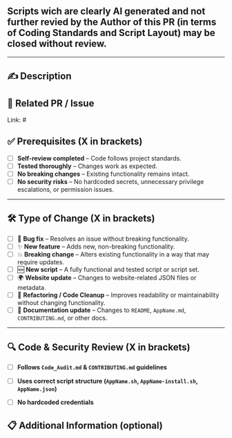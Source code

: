 ## **Scripts wich are clearly AI generated and not further revied by the Author of this PR (in terms of Coding Standards and Script Layout) may be closed without review.**

---

## ✍️ Description  
<!-- Briefly describe your changes. -->  

## 🔗 Related PR / Issue  

Link: #

## ✅ Prerequisites  (**X** in brackets) 

- [ ] **Self-review completed** – Code follows project standards.  
- [ ] **Tested thoroughly** – Changes work as expected.  
- [ ] **No breaking changes** – Existing functionality remains intact.  
- [ ] **No security risks** – No hardcoded secrets, unnecessary privilege escalations, or permission issues.  

---

## 🛠️ Type of Change (**X** in brackets)  

- [ ] 🐞 **Bug fix** – Resolves an issue without breaking functionality.  
- [ ] ✨ **New feature** – Adds new, non-breaking functionality.  
- [ ] 💥 **Breaking change** – Alters existing functionality in a way that may require updates.  
- [ ] 🆕 **New script** – A fully functional and tested script or script set.  
- [ ] 🌍 **Website update** – Changes to website-related JSON files or metadata.  
- [ ] 🔧 **Refactoring / Code Cleanup** – Improves readability or maintainability without changing functionality.  
- [ ] 📝 **Documentation update** – Changes to `README`, `AppName.md`, `CONTRIBUTING.md`, or other docs.  

---

## 🔍 Code & Security Review  (**X** in brackets) 

- [ ] **Follows `Code_Audit.md` & `CONTRIBUTING.md` guidelines**  
- [ ] **Uses correct script structure (`AppName.sh`, `AppName-install.sh`, `AppName.json`)**  
- [ ] **No hardcoded credentials**  


## 📋 Additional Information (optional)  
<!-- Add any extra context, screenshots, or references. -->  
